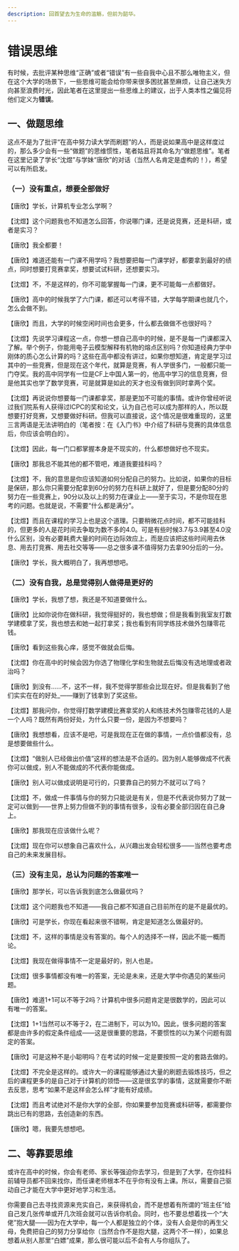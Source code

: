 ```yaml
---
description: 回首望去为生命的滥觞，但前为韶华。
---
```


# 错误思维

有时候，去批评某种思维“正确”或者“错误”有一些自我中心且不那么唯物主义，但在这个大学的场景下，一些思维可能会给你带来很多困扰甚至麻烦，让自己迷失方向甚至浪费时光，因此笔者在这里提出一些思维上的建议，出于人类本性之偏见将他们定义为**错误**。

## 一、做题思维

这点不是为了批评“在高中努力读大学而刷题”的人，而是说如果高中是这样度过的，那么多少会有一些“做题”的思维惯性，笔者姑且将其命名为“做题思维”。笔者在这里记录了学长“沈煜”与学妹“唐欣”的对话（当然人名肯定是虚构的！），希望可以有所启发。

### （一）没有重点，想要全部做好

【唐欣】学长，计算机专业怎么学啊？

【沈煜】这个问题我也不知道怎么回答，你说哪门课，还是说竞赛，还是科研，或者是实习？

【唐欣】我全都要！

【唐欣】难道还能有一门课不用学吗？我想要把每一门课学好，都要拿到最好的绩点，同时想要打竞赛拿奖，想要试试科研，还想要实习。

【沈煜】不，不是这样的，你不可能掌握每一门课，更不可能每一点都做好。

【唐欣】高中的时候我学了六门课，都还可以考得不错，大学每学期课也就几个，怎么会做不到。

【唐欣】而且，大学的时候空闲时间也会更多，什么都去做做不也很好吗？

【沈煜】先说学习课程这一点，你想一想自己高中的时候，是不是每一门课都深入了解。举个例子，你能用电子云模型解释有机物的熔点区别吗？你知道经典力学中刚体的质心怎么计算的吗？这些在高中都没有讲过，如果你想知道，肯定是学习过其中的一些竞赛，但是现在这个年代，就算是竞赛，有人学很多门，一般都只能一门夺奖。我的高中同学有一位是CF上中国人第一的，他高中学习的信息竞赛，但是他其实也学了数学竞赛，可是就算是如此的天才也没有做到同时拿两个奖。

【沈煜】再说说你想要每一门课都拿奖，那是更加不可能的事情。或许你曾经听说过我们院系有人获得过ICPC的奖和论文，认为自己也可以成为那样的人，所以既想要打好竞赛，又想要做好科研。但我可以直接说，这个情况是很难重现的，这里三言两语是无法讲明白的（笔者按：在《入门书》中介绍了科研与竞赛的具体信息后，你应该会明白的）。

【沈煜】因此，每一门口都掌握本身是不现实的，什么都想做好也不现实。

【唐欣】那我总不能其他的都不管吧，难道我要挂科吗？

【沈煜】不，我的意思是你应该知道如何分配自己的努力。比如说，如果你的目标是保研，那么你只需要分配拿到60分的努力在科研上就好了，但是要分配80分的努力在一些竞赛上，90分以及以上的努力在课业上——至于实习，不是你现在思考的问题。也就是说，不需要“什么都是满分”。

【沈煜】而且在课程的学习上也是这个道理。只要稍微花点时间，都不可能挂科的，但更多的人是花时间去争取为数不多的4.0。可是有些时候3.7与3.9甚至4.0没什么区别，没有必要耗费大量的时间在边际效应上，而是应该把这些时间用去休息、用去打竞赛、用去社交等等——总之很多课不值得努力去拿90分后的一分。

【唐欣】学长，我大概明白了，我再想想吧。

### （二）没有自我，总是觉得别人做得是更好的

【唐欣】学长，我想了想，我还是不知道要做什么。

【唐欣】比如你说你在做科研，我觉得挺好的，我也想做；但是我看到我室友打数学建模拿了奖，我也想去和她一起打拿奖；我也看到有同学练技术做外包赚零花钱。

【唐欣】看到这些我心痒，感觉不做就会后悔。

【沈煜】你在高中的时候会因为你选了物理化学和生物就去后悔没有选地理或者政治吗？

【唐欣】到没有……不，这不一样，我不觉得学那些会比现在好。但是我看到了他们实实在在的好处\_——赚到了钱拿到了奖这些。

【沈煜】那我问你，你觉得打数学建模比赛拿奖的人和练技术外包赚零花钱的人是一个人吗？既然有两份好处，为什么只要一份，是因为不想要吗？

【唐欣】我想想看，应该不是吧，可是我现在正在做的事情，一点价值都没有，总是想要做些什么。

【沈煜】“做别人已经做出价值”这样的想法是不合适的。因为别人能够做成不代表你可以做成，别人不能做成的不代表你能做成。

【唐欣】别人可以做成说明是可行的，只要靠自己的努力不就可以了吗？

【沈煜】不，做成一件事情与你的努力只能说是有关，但是不代表说你努力了就一定可以做到——世界上努力但做不到的事情有很多，没有必要全部归因在自己身上。

【唐欣】那我现在应该做什么呢？

【沈煜】现在你可以想象自己喜欢什么，从兴趣出发会轻松很多——当然也要考虑自己的未来发展目标。

### （三）没有主见，总认为问题的答案唯一

【唐欣】那学长，可以告诉我到底怎么做最优吗？

【沈煜】这个问题我也不知道——我自己都不知道自己目前所在的是不是最优的。

【唐欣】可是学长，你现在看起来很不错啊，肯定是知道怎么做最好的。

【沈煜】不，这样的事情是没有答案的。每个人的选择不一样，因此不能一概而论。

【沈煜】我现在做得事情不一定是最好的，别人也是。

【沈煜】很多事情都没有唯一的答案，无论是未来，还是大学中你遇见的某些问题。

【唐欣】难道1+1可以不等于2吗？计算机中很多问题肯定是很数学的，因此可以有唯一的答案。

【沈煜】1+1当然可以不等于2，在二进制下，可以为10。因此，很多问题的答案都是由许多的假定条件组成——这是很重要的思路，不要惯性的以为某个问题有固定的答案。

【唐欣】可是这种不是小聪明吗？在考试的时候一定是要按照一定的套路去做的。

【沈煜】不完全是这样的。或许大一的课程能够通过大量的刷题去锻炼技巧，但之后的课程更多的是自己对于计算机的领悟——这是很玄学的事情，这就需要你不断去反思，思考“如果不是这样会怎么样”才能有好成绩。

【沈煜】而且考试绝对不是你大学的全部，你如果要参加竞赛或科研等，都需要你跳出已有的思路，去创造新的东西。

【唐欣】嗯，我要先想想吧。

## 二、等靠要思维

或许在高中的时候，你会有老师、家长等强迫你去学习，但是到了大学，在你挂科前辅导员都不回来找你，而任课老师根本不在乎你有没有上课。所以，需要自己驱动自己才能在大学中更好地学习和生活。

你需要自己去寻找资源来充实自己，来获得机会，而不是想着有所谓的“班主任”给自己发几张传单或开几次班会就可以告诉你机会。同时，也不要总想着找一个“大佬”抱大腿——因为在大学中，每一个人都是独立的个体，没有人会是你的再生父母，免费把自己的努力分享给你（当然合作不是抱大腿，这两个不一样），如果总想着从别人那里“白嫖”成果，那么很可能以后不会有人与你组队了。

